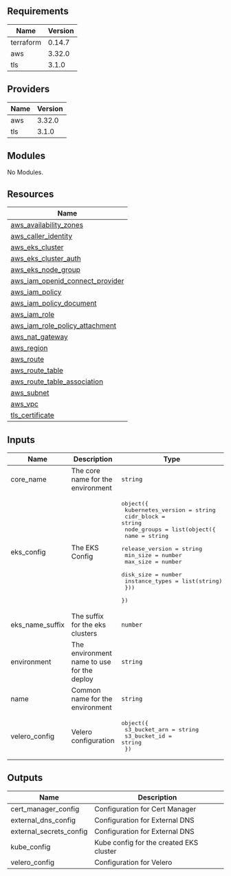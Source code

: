 ## Requirements

| Name | Version |
|------|---------|
| terraform | 0.14.7 |
| aws | 3.32.0 |
| tls | 3.1.0 |

## Providers

| Name | Version |
|------|---------|
| aws | 3.32.0 |
| tls | 3.1.0 |

## Modules

No Modules.

## Resources

| Name |
|------|
| [aws_availability_zones](https://registry.terraform.io/providers/hashicorp/aws/3.32.0/docs/data-sources/availability_zones) |
| [aws_caller_identity](https://registry.terraform.io/providers/hashicorp/aws/3.32.0/docs/data-sources/caller_identity) |
| [aws_eks_cluster](https://registry.terraform.io/providers/hashicorp/aws/3.32.0/docs/resources/eks_cluster) |
| [aws_eks_cluster_auth](https://registry.terraform.io/providers/hashicorp/aws/3.32.0/docs/data-sources/eks_cluster_auth) |
| [aws_eks_node_group](https://registry.terraform.io/providers/hashicorp/aws/3.32.0/docs/resources/eks_node_group) |
| [aws_iam_openid_connect_provider](https://registry.terraform.io/providers/hashicorp/aws/3.32.0/docs/resources/iam_openid_connect_provider) |
| [aws_iam_policy](https://registry.terraform.io/providers/hashicorp/aws/3.32.0/docs/resources/iam_policy) |
| [aws_iam_policy_document](https://registry.terraform.io/providers/hashicorp/aws/3.32.0/docs/data-sources/iam_policy_document) |
| [aws_iam_role](https://registry.terraform.io/providers/hashicorp/aws/3.32.0/docs/resources/iam_role) |
| [aws_iam_role_policy_attachment](https://registry.terraform.io/providers/hashicorp/aws/3.32.0/docs/resources/iam_role_policy_attachment) |
| [aws_nat_gateway](https://registry.terraform.io/providers/hashicorp/aws/3.32.0/docs/data-sources/nat_gateway) |
| [aws_region](https://registry.terraform.io/providers/hashicorp/aws/3.32.0/docs/data-sources/region) |
| [aws_route](https://registry.terraform.io/providers/hashicorp/aws/3.32.0/docs/resources/route) |
| [aws_route_table](https://registry.terraform.io/providers/hashicorp/aws/3.32.0/docs/resources/route_table) |
| [aws_route_table_association](https://registry.terraform.io/providers/hashicorp/aws/3.32.0/docs/resources/route_table_association) |
| [aws_subnet](https://registry.terraform.io/providers/hashicorp/aws/3.32.0/docs/resources/subnet) |
| [aws_vpc](https://registry.terraform.io/providers/hashicorp/aws/3.32.0/docs/data-sources/vpc) |
| [tls_certificate](https://registry.terraform.io/providers/hashicorp/tls/3.1.0/docs/data-sources/certificate) |

## Inputs

| Name | Description | Type | Default | Required |
|------|-------------|------|---------|:--------:|
| core\_name | The core name for the environment | `string` | n/a | yes |
| eks\_config | The EKS Config | <pre>object({<br>    kubernetes_version = string<br>    cidr_block         = string<br>    node_groups = list(object({<br>      name            = string<br>      release_version = string<br>      min_size        = number<br>      max_size        = number<br>      disk_size       = number<br>      instance_types  = list(string)<br>    }))<br>  })</pre> | n/a | yes |
| eks\_name\_suffix | The suffix for the eks clusters | `number` | `1` | no |
| environment | The environment name to use for the deploy | `string` | n/a | yes |
| name | Common name for the environment | `string` | n/a | yes |
| velero\_config | Velero configuration | <pre>object({<br>    s3_bucket_arn = string<br>    s3_bucket_id  = string<br>  })</pre> | n/a | yes |

## Outputs

| Name | Description |
|------|-------------|
| cert\_manager\_config | Configuration for Cert Manager |
| external\_dns\_config | Configuration for External DNS |
| external\_secrets\_config | Configuration for External DNS |
| kube\_config | Kube config for the created EKS cluster |
| velero\_config | Configuration for Velero |
